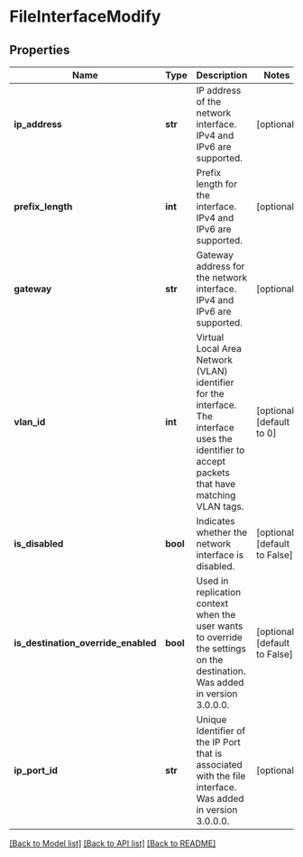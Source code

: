# FileInterfaceModify

## Properties
Name | Type | Description | Notes
------------ | ------------- | ------------- | -------------
**ip_address** | **str** | IP address of the network interface. IPv4 and IPv6 are supported. | [optional] 
**prefix_length** | **int** | Prefix length for the interface. IPv4 and IPv6 are supported. | [optional] 
**gateway** | **str** | Gateway address for the network interface. IPv4 and IPv6 are supported. | [optional] 
**vlan_id** | **int** | Virtual Local Area Network (VLAN) identifier for the interface. The interface uses the identifier to accept packets that have matching VLAN tags. | [optional] [default to 0]
**is_disabled** | **bool** | Indicates whether the network interface is disabled. | [optional] [default to False]
**is_destination_override_enabled** | **bool** | Used in replication context when the user wants to override the settings on the destination. Was added in version 3.0.0.0. | [optional] [default to False]
**ip_port_id** | **str** | Unique Identifier of the IP Port that is associated with the file interface. Was added in version 3.0.0.0. | [optional] 

[[Back to Model list]](../README.md#documentation-for-models) [[Back to API list]](../README.md#documentation-for-api-endpoints) [[Back to README]](../README.md)


